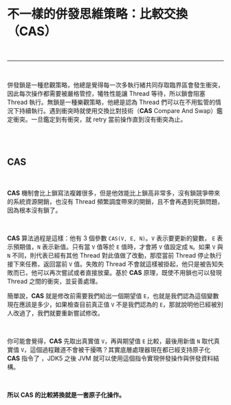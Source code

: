 # 不一樣的併發思維策略：比較交換（CAS）

<br>

--------------------------------

<br>

併發鎖是一種悲觀策略，他總是覺得每一次多執行緒共同存取臨界區會發生衝突，因此每次操作都需要被嚴格管控，犧牲性能讓 Thread 等待，所以鎖會阻塞 Thread 執行。無鎖是一種樂觀策略，他總是認為 Thread 們可以在不用監管的情況下持續執行。遇到衝突時就使用交換比對技術（__CAS__ Compare And Swap）鑑定衝突。一旦鑑定到有衝突，就 retry 當前操作直到沒有衝突為止。

<br><br>

## CAS

<br>

__CAS__ 機制會比上鎖寫法複雜很多，但是他效能比上鎖高非常多，沒有鎖競爭帶來的系統資源開銷，也沒有 Thread 頻繁調度帶來的開銷，且不會再遇到死鎖問題，因為根本沒有鎖了。

<br>

__CAS__ 算法過程是這樣：他有 3 個參數 `CAS(V, E, N)`。`V` 表示要更新的變數， `E` 表示預期值，`N` 表示新值。只有當 `V` 值等於 `E` 值時，才會將 `V` 值設定成 `N`。如果 `V` 與 `N` 不同，則代表已經有其他 Thread 對此值做了改動，那麼當前 Thread 停止執行接下來任務，返回當前 `V` 值。失敗的 Thread 不會就這樣被掛起，他只是被告知失敗而已，他可以再次嘗試或者直接放棄。基於 __CAS__ 原理，既使不用鎖也可以發現 Thread 之間的衝突，並妥善處理。

簡單說，__CAS__ 就是修改前需要我們給出一個期望值 `E`，也就是我們認為這個變數現在應該是多少，如果檢查目前真正值 `V` 不是我們認為的 `E`，那就說明他已經被別人改過了，我們就要重新嘗試修改。

<br>

你可能會覺得，__CAS__ 先取出真實值 `V`，再與期望值 `E` 比較，最後用新值 `N` 取代真實值 `V`，這個過程難道不會被干擾嗎？其實底層處理器現在都已經支持原子化 __CAS__ 指令了
，JDK5 之後 JVM 就可以使用這個指令實現併發操作與併發資料結構。

<br>

__所以 __CAS__ 的比較將換就是一套原子化操作。__